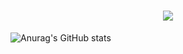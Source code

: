 <h1 align="center">
    <img src="https://readme-typing-svg.herokuapp.com/?font=Righteous&size=35&center=true&vCenter=true&width=500&height=70&duration=4000&lines=Hi+There!+👋;+I'm+Bhavesh+Patil!;" />
</h1>

![Anurag's GitHub stats](https://github-readme-stats.vercel.app/api?username=imBhaveshPatil&theme=buefy_icons=true)
